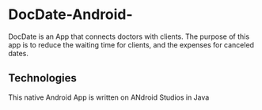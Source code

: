 # DocDate-Android-
DocDate is an App that connects doctors with clients. The purpose of this app is to reduce the waiting time for clients, and the expenses for canceled dates.

## Technologies
This native Android App is written on ANdroid Studios in Java

